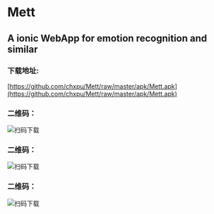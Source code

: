 # Mett
## A ionic WebApp for emotion recognition and similar

### 下载地址:
[https://github.com/chxpu/Mett/raw/master/apk/Mett.apk](https://github.com/chxpu/Mett/raw/master/apk/Mett.apk)

### 二维码：
![扫码下载](/src/assets/QRcodes/cli_300px.png "Download Mett APP")

### 二维码：
![扫码下载](/src/assets/QRcodes/cli_500px.png "Download Mett APP")

### 二维码：
![扫码下载](/src/assets/QRcodes/cli_1000px.png "Download Mett APP")
